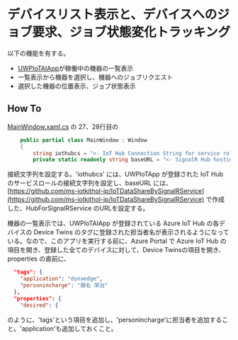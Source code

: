 # デバイスリスト表示と、デバイスへのジョブ要求、ジョブ状態変化トラッキング  
以下の機能を有する。  
- [UWPIoTAIApp](../UWPIoTAIApp)が稼働中の機器の一覧表示
- 一覧表示から機器を選択し、機器へのジョブリクエスト
- 選択した機器の位置表示、ジョブ状態表示  

## How To 
[MainWindow.xaml.cs](../MainWindow.xaml.cs) の 27、28行目の  
```c#
    public partial class MainWindow : Window
    {
        string iothubcs = "<- IoT Hub Connection String for service role ->";
        private static readonly string baseURL = "<- SignalR Hub hosting Web site url ->";
```
接続文字列を設定する。'iothubcs' には、UWPIoTApp が登録された IoT Hub のサービスロールの接続文字列を設定し、baseURL には、[https://github.com/ms-iotkithol-jp/IoTDataShareBySignalRService](https://github.com/ms-iotkithol-jp/IoTDataShareBySignalRService) で作成した、HubForSignalRService のURLを設定する。  

機器の一覧表示では、UWPIoTAIApp が登録されている Azure IoT Hub の各デバイスの Device Twins のタグに登録された担当者名が表示されるようになっている。なので、このアプリを実行する前に、Azure Portal で Azure IoT Hub の項目を開き、登録した全てのデバイスに対して、Device Twinsの項目を開き、properties の直前に、 
```json
  "tags": {
    "application": "dynaedge",
    "personincharge": "題名 栄治"
  },
  "properties": {
    "desired": {
```
のように、'tags'という項目を追加し、'personincharge'に担当者を追加すること。'application'も追加しておくこと。  
